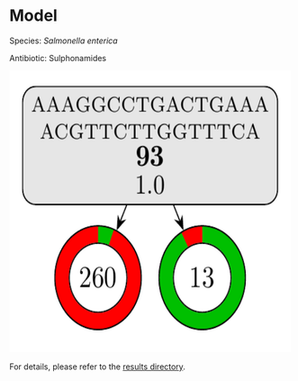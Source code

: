 
# Model

Species: *Salmonella enterica*

Antibiotic: Sulphonamides

<img src="./model.png" width=500 height=500 />

For details, please refer to the [results directory](../../../../../results/cart_b/salmonella%20enterica/sulphonamides/repeat_1/).

